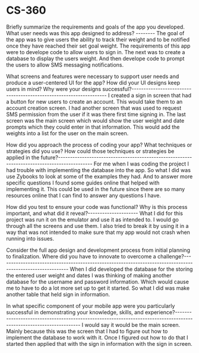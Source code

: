 # CS-360
Briefly summarize the requirements and goals of the app you developed. What user needs was this app designed to address? --------
    The goal of the app was to give users the ability to track their weight and to be notified once they have reached their set goal weight. The requirements of this app were to develope code to allow users to sign in. The next was to create a database to display the users weight. And then develope code to prompt the users to allow SMS messaging notifications.
  
What screens and features were necessary to support user needs and produce a user-centered UI for the app? How did your UI designs keep users in mind? Why were your designs successful?-------------------------------------------------------------------
  I created a sign in screen that had a button for new users to create an account. This would take them to an account creation screen. I had another screen that was used to request SMS permission from the user if it was there first time signing in. The last screen was the main screen which would show the user weight and date prompts which they could enter in that information. This would add the weights into a list for the user on the main screen.
  
How did you approach the process of coding your app? What techniques or strategies did you use? How could those techniques or strategies be applied in the future?--------------------------------------------------------------------------------------------
    For me when I was coding the project I had trouble with implementing the database into the app. So what I did was use Zybooks to look at some of the examples they had. And to answer more specific questions I found some guides online that helped with implementing it. This could be used in the future since there are so many resources online that I can find to answer any questions I have.
    
How did you test to ensure your code was functional? Why is this process important, and what did it reveal?---------------------
    What I did for this project was run it on the emulator and use it as intended to. I would go through all the screens and use them. I also tried to break it by using it in a way that was not intended to make sure that my app would not crash when running into issues.
    
Consider the full app design and development process from initial planning to finalization. Where did you have to innovate to overcome a challenge?-----------------------------------------------------------------------------------------------------------
    When I did developed the database for the storing the entered user weight and dates I was thinking of making another database for the username and password information. Which would cause me to have to do a lot more set up to get it started. So what I did was make another table that held sign in information.
    
In what specific component of your mobile app were you particularly successful in demonstrating your knowledge, skills, and experience?--------------------------------------------------------------------------------------------------------------------
    I would say it would be the main screen. Mainly because this was the screen that I had to figure out how to implement the database to work with it. Once I figured out how to do that I started then applied that with the sign in information with the sign in screen.
